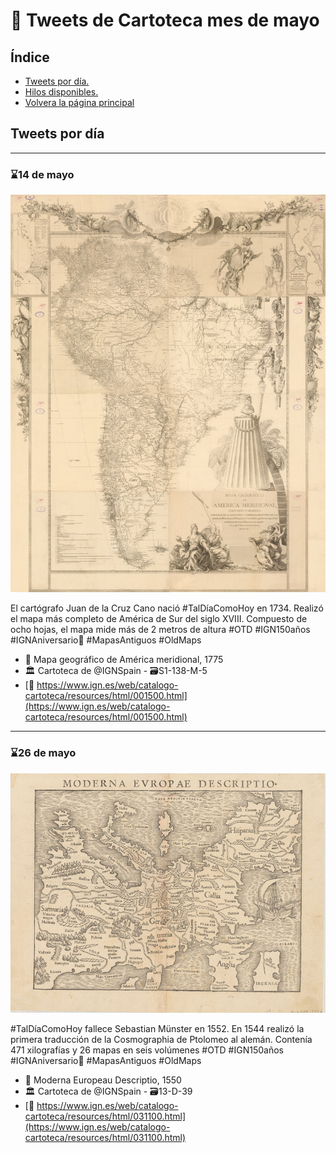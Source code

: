 # 🧭️ Tweets de Cartoteca mes de mayo

## Índice

* [Tweets por día.](#Tweets-por-día)
* [Hilos disponibles.](#Hilos-disponibles)
* [Volvera la página principal](README.md)

## Tweets por día

---
### ⌛14 de mayo
![Imagen genérica](img/carto-cruzcano.jpg)

El cartógrafo Juan de la Cruz Cano nació #TalDíaComoHoy en 1734. Realizó el mapa más completo de América de Sur del siglo XVIII. Compuesto de ocho hojas, el mapa mide más de 2 metros de altura #OTD #IGN150años #IGNAniversario🎂 #MapasAntiguos #OldMaps

* 📜 Mapa geográfico de América meridional, 1775 
* 🏛 Cartoteca de @IGNSpain - 🗃S1-138-M-5
* [🔗 https://www.ign.es/web/catalogo-cartoteca/resources/html/001500.html](https://www.ign.es/web/catalogo-cartoteca/resources/html/001500.html)


---
### ⌛26 de mayo
![Imagen genérica](img/carto-munster.jpg)

 #TalDíaComoHoy fallece Sebastian Münster en 1552. En 1544 realizó la primera traducción de la Cosmographia de Ptolomeo al alemán. Contenía 471 xilografías y 26 mapas en seis volúmenes #OTD #IGN150años #IGNAniversario🎂 #MapasAntiguos #OldMaps

* 📜 Moderna Europeau Descriptio, 1550 
* 🏛 Cartoteca de @IGNSpain - 🗃13-D-39
* [🔗 https://www.ign.es/web/catalogo-cartoteca/resources/html/031100.html](https://www.ign.es/web/catalogo-cartoteca/resources/html/031100.html)

